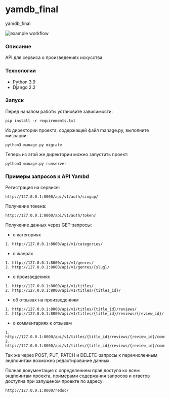 # yamdb_final
yamdb_final

![example workflow](https://github.com/github/docs/actions/workflows/main.yml/badge.svg)


 ### Описание
 API для сервиса о произведениях искусства.
 ### Технологии
 - Python 3.9
 - Django 2.2
 ### Запуск
 Перед началом работы установите зависимости: 
 ```
 pip install -r requirements.txt
 ```
 Из директории проекта, содержащей файл manage.py, выполните миграции: 
 ```
 python3 manage.py migrate
 ```
 Теперь из этой же директории можно запустить проект:
 ```
 python3 manage.py runserver
 ```
 ### Примеры запросов к API Yambd
 Регистрация на сервисе: 
 ```
 http://127.0.0.1:8000/api/v1/auth/singup/
 ```
 Получение токена: 
 ```
 http://127.0.0.1:8000/api/v1/auth/token/
 ```
 Получение данных через GET-запросы: 

 - о категориях
 ```
 1. http://127.0.0.1:8000/api/v1/categories/
 ```
 - о жанрах
 ```
 1. http://127.0.0.1:8000/api/v1/genres/
 2. http://127.0.0.1:8000/api/v1/genres/{slug}/
 ```
 - о произведениях
 ```
 1. http://127.0.0.1:8000/api/v1/titles/
 2. http://127.0.0.1:8000/api/v1/titles/{titles_id}/
 ```
 - об отзывах на произведениям
 ```
 1. http://127.0.0.1:8000/api/v1/titles/{title_id}/reviews/
 2. http://127.0.0.1:8000/api/v1/titles/{title_id}/reviews/{review_id}/
 ```
 - о комментариях к отзывам
 ```
 1. http://127.0.0.1:8000/api/v1/titles/{title_id}/reviews/{review_id}/comments/
 2. http://127.0.0.1:8000/api/v1/titles/{title_id}/reviews/{review_id}/comments/{comment_id}/
 ```
 Так же через POST, PUT, PATCH и DELETE-запросы к перечисленным 
 эндпоинтам возможно редактирование данных.

 Полная документация с определением прав доступа ко всем эндпоинтам 
 проекта, примерами содержания запросов и ответов доступна при запущеном 
 проекте по адресу: 
 ```
 http://127.0.0.1:8000/redoc/
 ```
